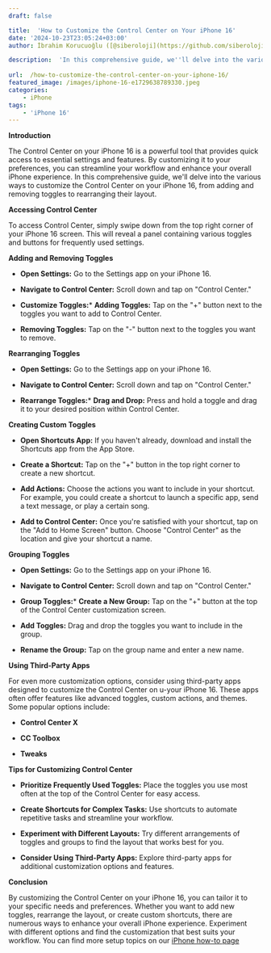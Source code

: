 ```yaml
---
draft: false

title:  'How to Customize the Control Center on Your iPhone 16'
date: '2024-10-23T23:05:24+03:00'
author: İbrahim Korucuoğlu ([@siberoloji](https://github.com/siberoloji))

description:  'In this comprehensive guide, we''ll delve into the various ways to customize the Control Center on your iPhone 16, from adding and removing toggles to rearranging their layout.' 
 
url:  /how-to-customize-the-control-center-on-your-iphone-16/
featured_image: /images/iphone-16-e1729638789330.jpeg
categories:
    - iPhone
tags:
    - 'iPhone 16'
---
```



**Introduction**



The Control Center on your iPhone 16 is a powerful tool that provides quick access to essential settings and features. By customizing it to your preferences, you can streamline your workflow and enhance your overall iPhone experience. In this comprehensive guide, we'll delve into the various ways to customize the Control Center on your iPhone 16, from adding and removing toggles to rearranging their layout.



**Accessing Control Center**



To access Control Center, simply swipe down from the top right corner of your iPhone 16 screen. This will reveal a panel containing various toggles and buttons for frequently used settings.



**Adding and Removing Toggles**


* **Open Settings:** Go to the Settings app on your iPhone 16.

* **Navigate to Control Center:** Scroll down and tap on "Control Center."

* **Customize Toggles:*** **Adding Toggles:** Tap on the "+" button next to the toggles you want to add to Control Center.

* **Removing Toggles:** Tap on the "-" button next to the toggles you want to remove.

**Rearranging Toggles**


* **Open Settings:** Go to the Settings app on your iPhone 16.

* **Navigate to Control Center:** Scroll down and tap on "Control Center."

* **Rearrange Toggles:*** **Drag and Drop:** Press and hold a toggle and drag it to your desired position within Control Center.

**Creating Custom Toggles**


* **Open Shortcuts App:** If you haven't already, download and install the Shortcuts app from the App Store.

* **Create a Shortcut:** Tap on the "+" button in the top right corner to create a new shortcut.

* **Add Actions:** Choose the actions you want to include in your shortcut. For example, you could create a shortcut to launch a specific app, send a text message, or play a certain song.

* **Add to Control Center:** Once you're satisfied with your shortcut, tap on the "Add to Home Screen" button. Choose "Control Center" as the location and give your shortcut a name.




**Grouping Toggles**


* **Open Settings:** Go to the Settings app on your iPhone 16.

* **Navigate to Control Center:** Scroll down and tap on "Control Center."

* **Group Toggles:*** **Create a New Group:** Tap on the "+" button at the top of the Control Center customization screen.

* **Add Toggles:** Drag and drop the toggles you want to include in the group.

* **Rename the Group:** Tap on the group name and enter a new name.

**Using Third-Party Apps**



For even more customization options, consider using third-party apps designed to customize the Control Center on u-your iPhone 16. These apps often offer features like advanced toggles, custom actions, and themes. Some popular options include:


* **Control Center X**

* **CC Toolbox**

* **Tweaks**




**Tips for Customizing Control Center**


* **Prioritize Frequently Used Toggles:** Place the toggles you use most often at the top of the Control Center for easy access.

* **Create Shortcuts for Complex Tasks:** Use shortcuts to automate repetitive tasks and streamline your workflow.

* **Experiment with Different Layouts:** Try different arrangements of toggles and groups to find the layout that works best for you.

* **Consider Using Third-Party Apps:** Explore third-party apps for additional customization options and features.




**Conclusion**



By customizing the Control Center on your iPhone 16, you can tailor it to your specific needs and preferences. Whether you want to add new toggles, rearrange the layout, or create custom shortcuts, there are numerous ways to enhance your overall iPhone experience. Experiment with different options and find the customization that best suits your workflow. You can find more setup topics on our <a href="https://www.siberoloji.com/iphone-16-how-to-article-headlines/" target="_blank" rel="noreferrer noopener">iPhone how-to page</a>
